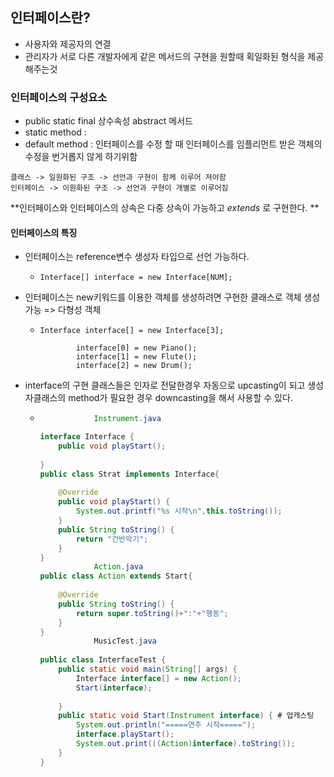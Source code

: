 ## 인터페이스란?

- 사용자와 제공자의 연결
- 관리자가 서로 다른 개발자에게 같은 메서드의 구현을 원할때 획일화된 형식을 제공해주는것 

### 인터페이스의 구성요소

- public static final 상수속성 abstract 메서드 
- static method :
- default method : 인터페이스를 수정 할 때 인터페이스를 임플리먼트 받은 객체의 수정을 번거롭지 않게 하기위함

```
클래스 -> 일원화된 구조 -> 선언과 구현이 함께 이루어 져야함
인터페이스 -> 이원화된 구조 -> 선언과 구현이 개별로 이루어짐
```

**인터페이스와 인터페이스의 상속은 다중 상속이 가능하고 _extends_ 로 구현한다. **

#### 인터페이스의 특징

* 인터페이스는 reference변수 생성자 타입으로 선언 가능하다.

  * ```
    Interface[] interface = new Interface[NUM];
    ```

* 인터페이스는 new키워드를 이용한 객체를 생성하려면 구현한 클래스로 객체 생성 가능 => 다형성 객체

  * ```
    Interface interface[] = new Interface[3];
    		
    		interface[0] = new Piano();
    		interface[1] = new Flute();
    		interface[2] = new Drum();
    ```

* interface의 구현 클래스들은 인자로 전달한경우 자동으로 upcasting이 되고 생성자클래스의 method가 필요한 경우 downcasting을 해서 사용할 수 있다.

  * ```java
    			Instrument.java
    
    interface Interface {
    	public void playStart();
    	
    }
    public class Strat implements Interface{
    	
    	@Override
    	public void playStart() {
    		System.out.printf("%s 시작\n",this.toString());	
    	}
    	public String toString() {
    		return "건반악기";
    	}
    }
    			Action.java
    public class Action extends Start{
    	
    	@Override
    	public String toString() {
    		return super.toString()+":"+"행동";
    	}
    }
    			MusicTest.java
    			
    public class InterfaceTest {
    	public static void main(String[] args) {
    		Interface interface[] = new Action();
    		Start(interface);
    	
    	}
    	public static void Start(Instrument interface) { # 업캐스팅
    		System.out.println("=====연주 시작=====");
    		interface.playStart();
    		System.out.print(((Action)interface).toString());
    	}
    }
    ```







